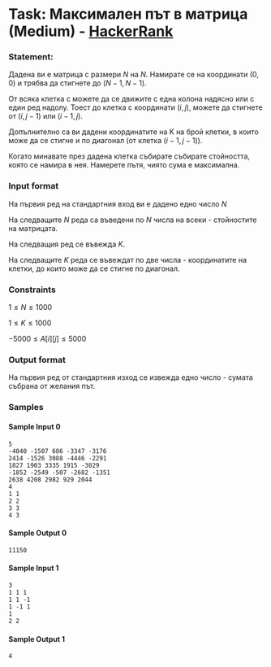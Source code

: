 # Task: Максимален път в матрицa (Medium) - [HackerRank](<https://www.hackerrank.com/contests/sda-2022-2023-test7-123-43/challenges/1-454>)


### Statement:

Дадена ви е матрица с размери $N$ на $N$. Намирате се на координати $(0,0)$ и трябва да стигнете до $(N-1,N-1)$. 

От всяка клетка с можете да се движите с една колона надясно или с един ред надолу. Тоест до клетка с координати $(i,j)$, можете да стигнете от $(i,j-1)$ или $(i-1,j)$.

Допълнително са ви дадени координатите на K на брой клетки, в които може да се стигне и по диагонал (от клетка $(i-1,j-1)$).

Когато минавате през дадена клетка събирате събирате стойността, която се намира в нея. Намерете пътя, чиято сума е максимална.


### Input format

На първия ред на стандартния вход ви е дадено едно число $N$

На следващите $N$ реда са въведени по $N$ числа на всеки - стойностите на матрицата.

На следващия ред се въвежда $K$.

На следващите $K$ реда се въвеждат по две числа - координатите на клетки, до които може да се стигне по диагонал.


### Constraints

$1 \le N \le 1000$

$1 \le K \le 1000$

$-5000 \le A[i][j] \le 5000$ 

### Output format

На първия ред от стандартния изход се извежда едно число - сумата събрана от желания път.


### Samples


#### Sample Input 0
```
5
-4040 -1507 686 -3347 -3176 
2414 -1526 3088 -4446 -2291 
1827 1903 3335 1915 -3029 
-1852 -2549 -507 -2682 -1351 
2638 4208 2982 929 2044 
4
1 1
2 2
3 3
4 3
```

#### Sample Output 0
```
11150
```

#### Sample Input 1
```
3
1 1 1
1 1 -1
1 -1 1
1
2 2
```

#### Sample Output 1
```
4
```
